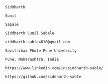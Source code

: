 ```
Siddharth
```

```
Sunil
```

```
Sabale
```

```
Siddharth Sunil Sabale
```
```
siddharth.sable4618@gmail.com
```

```
Savitribai Phule Pune University
```

```
Pune, Maharashtra, India
```
```
https://www.linkedin.com/in/siddharth-sable/
```

```
https://github.com/siddharth-sable
```
